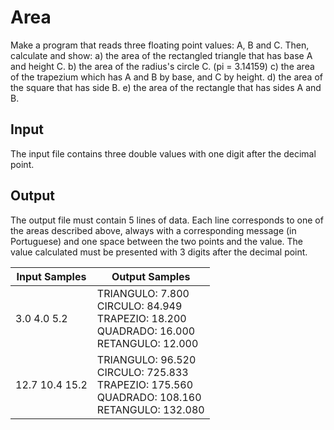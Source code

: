 # Area
Make a program that reads three floating point values: A, B and C. Then, calculate and show:
a) the area of the rectangled triangle that has base A and height C.
b) the area of the radius's circle C. (pi = 3.14159)
c) the area of the trapezium which has A and B by base, and C by height.
d) the area of the square that has side B.
e) the area of the rectangle that has sides A and B.

## Input
The input file contains three double values with one digit after the decimal point.

## Output
The output file must contain 5 lines of data. Each line corresponds to one of the areas described above, always with a 
corresponding message (in Portuguese) and one space between the two points and the value. The value calculated must be 
presented with 3 digits after the decimal point.

| Input Samples   | Output Samples                                                                                             |
|-----------------|------------------------------------------------------------------------------------------------------------|
| 3.0 4.0 5.2     | TRIANGULO: 7.800<br> CIRCULO: 84.949<br> TRAPEZIO: 18.200<br> QUADRADO: 16.000<br> RETANGULO: 12.000       |
| 12.7 10.4 15.2  | TRIANGULO: 96.520<br> CIRCULO: 725.833<br> TRAPEZIO: 175.560<br> QUADRADO: 108.160<br> RETANGULO: 132.080  |


